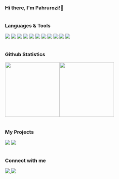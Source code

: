 # <h3>Hi there, I'm Pahrurozi!👏</h3>

# <h3>Languages & Tools</h3>
<img src="https://img.shields.io/badge/Visual_Studio_Code-0078D4?style=for-the-badge&logo=visual%20studio%20code&logoColor=white" /> <img src="https://img.shields.io/badge/HTML5-E34F26?style=for-the-badge&logo=html5&logoColor=white" /> 
<img src="https://img.shields.io/badge/CSS3-1572B6?style=for-the-badge&logo=css3&logoColor=white" /> 
<img src="https://img.shields.io/badge/JavaScript-323330?style=for-the-badge&logo=javascript&logoColor=F7DF1E" /> 
<img src="https://img.shields.io/badge/PHP-777BB4?style=for-the-badge&logo=php&logoColor=white" /> 
<img src="https://img.shields.io/badge/MySQL-005C84?style=for-the-badge&logo=mysql&logoColor=white" /> 
<img src="https://img.shields.io/badge/Bootstrap-563D7C?style=for-the-badge&logo=bootstrap&logoColor=white" /> 
<img src="https://img.shields.io/badge/Laravel-FF2D20?style=for-the-badge&logo=laravel&logoColor=white" />
<img src="https://img.shields.io/badge/GIT-E44C30?style=for-the-badge&logo=git&logoColor=white" />
<img src="https://img.shields.io/badge/GitHub-100000?style=for-the-badge&logo=github&logoColor=white" />
<img src="https://img.shields.io/badge/Heroku-430098?style=for-the-badge&logo=heroku&logoColor=white">

# <h3>Github Statistics</h3>
<p align="left">
 <a href="https://github.com/pahrurozidev">
   <img height="180em" src="https://github-readme-stats-eight-theta.vercel.app/api?username=pahrurozidev&show_icons=true&theme=algolia&include_all_commits=true&count_private=true"/><img height="180em" src="https://github-readme-stats-eight-theta.vercel.app/api/top-langs/?username=pahrurozidev&layout=compact&langs_count=8&theme=algolia"/>
 </a>
</p>

# <h3>My Projects</h3>
[<img src="https://img.shields.io/badge/my galery-430098?style=for-the-badge&logo=heroku&logoColor=white">](http://mygalery.herokuapp.com/)
[<img src="https://img.shields.io/badge/mm app-100000?style=for-the-badge&logo=github&logoColor=white" />](http://pahrurozidev.github.io/mmApp/)

# <h3>Connect with me</h3>
<a href="https://www.linkedin.com/in/pahrurozi-39b803211/">
  <img src="https://img.shields.io/badge/LinkedIn-0077B5?style=for-the-badge&logo=linkedin&logoColor=white" /> 
</a>
<a href="mailto:pahrurozi17@gmail.com">
 <img src="https://img.shields.io/badge/Gmail-D14836?style=for-the-badge&logo=gmail&logoColor=white" /> 
</a>
